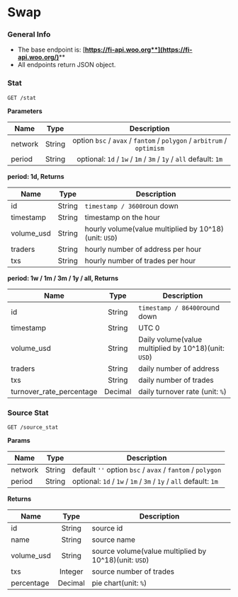 # Swap

### General Info

* The base endpoint is: [**https://fi-api.woo.org**](https://fi-api.woo.org/)****
* All endpoints return JSON object.

### Stat

`GET /stat`

**Parameters**

| Name    | Type   |                               Description                              |
| ------- | ------ | :--------------------------------------------------------------------: |
| network | String | option `bsc` / `avax` / `fantom` / `polygon` / `arbitrum` / `optimism` |
| period  | String |    optional: `1d` / `1w` / `1m` / `3m` / `1y` / `all` default: `1m`    |

**period: 1d, Returns**

| Name        |  Type  | Description                                           |
| ----------- | :----: | ----------------------------------------------------- |
| id          | String | `timestamp / 3600`roun down                           |
| timestamp   | String | timestamp on the hour                                 |
| volume\_usd | String | hourly volume(value multiplied by 10^18)(unit: `USD`) |
| traders     | String | hourly number of address per hour                     |
| txs         | String | hourly number of trades per hour                      |

**period: 1w / 1m / 3m / 1y / all, Returns**

| Name                       |   Type  | Description                                          |
| -------------------------- | :-----: | ---------------------------------------------------- |
| id                         |  String | `timestamp / 86400`round down                        |
| timestamp                  |  String | UTC 0                                                |
| volume\_usd                |  String | Daily volume(value multiplied by 10^18)(unit: `USD`) |
| traders                    |  String | daily number of address                              |
| txs                        |  String | daily number of trades                               |
| turnover\_rate\_percentage | Decimal | daily turnover rate (unit: `%`)                      |

### Source Stat

`GET /source_stat`

**Params**

| Name    |  Type  | Description                                                      |
| ------- | :----: | ---------------------------------------------------------------- |
| network | String | default `''` option `bsc` / `avax` / `fantom` / `polygon`        |
| period  | String | optional: `1d` / `1w` / `1m` / `3m` / `1y` / `all` default: `1m` |

**Returns**

| Name        |   Type  | Description                                           |
| ----------- | :-----: | ----------------------------------------------------- |
| id          |  String | source id                                             |
| name        |  String | source name                                           |
| volume\_usd |  String | source volume(value multiplied by 10^18)(unit: `USD`) |
| txs         | Integer | source number of trades                               |
| percentage  | Decimal | pie chart(unit: `%`)                                  |
